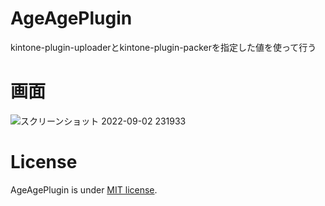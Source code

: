 # AgeAgePlugin

kintone-plugin-uploaderとkintone-plugin-packerを指定した値を使って行う

# 画面

![スクリーンショット 2022-09-02 231933](https://github.com/benjaaamin0518/TestApplication/blob/main/View0905.png)

# License

AgeAgePlugin is under [MIT license](https://en.wikipedia.org/wiki/MIT_License).
